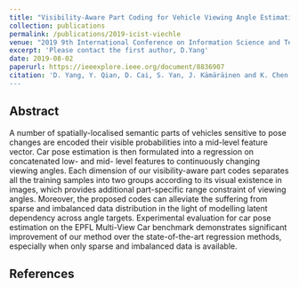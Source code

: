 ```yaml
---
title: "Visibility-Aware Part Coding for Vehicle Viewing Angle Estimation"
collection: publications
permalink: /publications/2019-icist-viechle
venue: "2019 9th International Conference on Information Science and Technology (ICIST)"
excerpt: 'Please contact the first author, D.Yang'
date: 2019-08-02
paperurl: https://ieeexplore.ieee.org/document/8836907
citation: 'D. Yang, Y. Qian, D. Cai, S. Yan, J. Kämäräinen and K. Chen. "Visibility-Aware Part Coding for Vehicle Viewing Angle Estimation." <i>2019 9th International Conference on Information Science and Technology (ICIST),</i> Hulunbuir, China, 2019, pp. 65-70, doi: 10.1109/ICIST.2019.8836907. 
---
```


## Abstract
A number of spatially-localised semantic parts of vehicles sensitive to pose changes are encoded their visible probabilities into a mid-level feature vector. Car pose estimation is then formulated into a regression on concatenated low- and mid- level features to continuously changing viewing angles. Each dimension of our visibility-aware part codes separates all the training samples into two groups according to its visual existence in images, which provides additional part-specific range constraint of viewing angles. Moreover, the proposed codes can alleviate the suffering from sparse and imbalanced data distribution in the light of modelling latent dependency across angle targets. Experimental evaluation for car pose estimation on the EPFL Multi-View Car benchmark demonstrates significant improvement of our method over the state-of-the-art regression methods, especially when only sparse and imbalanced data is available.


## References
